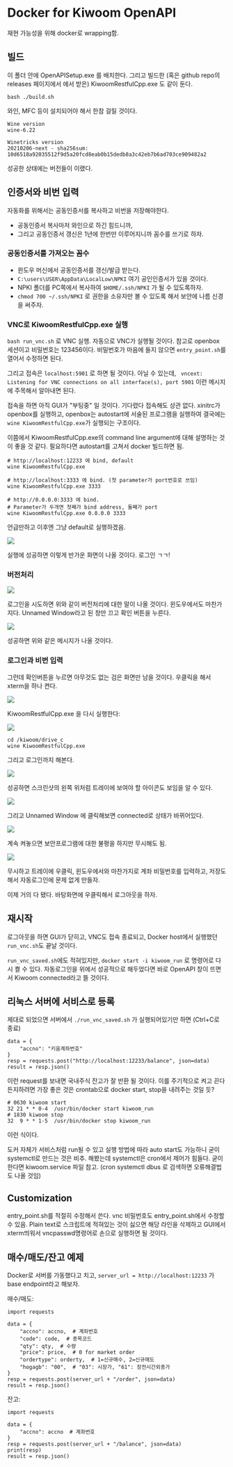 # Docker for Kiwoom OpenAPI

재현 가능성을 위해 docker로 wrapping함.

## 빌드

이 폴더 안에 OpenAPISetup.exe 를 배치한다.
그리고 빌드한 (혹은 github repo의 releases 페이지에서 에서 받은) KiwoomRestfulCpp.exe 도 같이 둔다.

```
bash ./build.sh
```

와인, MFC 등이 설치되어야 해서 한참 걸릴 것이다.

```
Wine version
wine-6.22

Winetricks version
20210206-next - sha256sum: 10d6518a92035512f9d5a20fcd8eab0b15dedb8a3c42eb7b6ad703ce909482a2
```

성공한 상태에는 버전들이 이랬다.

## 인증서와 비번 입력

자동화를 위해서는 공동인증서를 복사하고 비번을 저장해야한다.

* 공동인증서 복사마저 와인으로 하긴 힘드니까,
* 그리고 공동인증서 갱신은 1년에 한번만 이루어지니까
꼼수를 쓰기로 하자.

### 공동인증서를 가져오는 꼼수

* 윈도우 머신에서 공동인증서를 갱신/발급 받는다.
* `C:\users\USER\AppData\LocalLow\NPKI` 여기 공인인증서가 있을 것이다.
* NPKI 폴더를 PC쪽에서 복사하여 `$HOME/.ssh/NPKI` 가 될 수 있도록하자.
* `chmod 700 ~/.ssh/NPKI` 로 권한을 소유자만 볼 수 있도록 해서 보안에 나름 신경을 써주자.

### VNC로 KiwoomRestfulCpp.exe 실행

`bash run_vnc.sh` 로 VNC 실행.
자동으로 VNC가 실행될 것이다.
참고로 openbox 세션이고 비밀번호는 123456이다.
비밀번호가 마음에 들지 않으면 `entry_point.sh`를 열어서 수정하면 된다.

그리고 접속은 `localhost:5901` 로 하면 될 것이다.
아닐 수 있는데,
` vncext:      Listening for VNC connections on all interface(s), port 5901`
이런 메시지에 주목해서 알아내면 된다.

접속을 하면 아직 GUI가 "부팅중" 일 것이다.
기다렸다 접속해도 상관 없다.
xinitrc가 openbox를 실행하고,
openbox는 autostart에 서술된 프로그램을 실행하여
결국에는 `wine KiwoomRestfulCpp.exe`가 실행되는 구조이다.

이쯤에서 KiwoomRestfulCpp.exe의 command line argument에 대해 설명하는 것이 좋을 것 같다.
필요하다면 autostart를 고쳐서 docker 빌드하면 됨.

```
# http://localhost:12233 에 bind, default
wine KiwoomRestfulCpp.exe

# http://localhost:3333 에 bind. (첫 parameter가 port번호로 쓰임)
wine KiwoomRestfulCpp.exe 3333

# http://0.0.0.0:3333 에 bind.
# Parameter가 두개면 첫째가 bind address, 둘째가 port
wine KiwoomRestfulCpp.exe 0.0.0.0 3333
```

언급만하고 이후엔 그냥 default로 실행하겠음.

![](./img/vnc01.png)

실행에 성공하면 이렇게 반가운 화면이 나올 것이다. 로그인 ㄱㄱ!

### 버전처리

![](./img/vnc02.png)

로그인을 시도하면 위와 같이 버전처리에 대한 말이 나올 것이다.
윈도우에서도 마찬가지다.
Unnamed Window라고 된 창만 끄고 확인 버튼을 누른다.

![](./img/vnc03.png)

성공하면 위와 같은 메시지가 나올 것이다.

### 로그인과 비번 입력

그런데 확인버튼을 누르면 아무것도 없는 검은 화면만 남을 것이다.
우클릭을 해서 xterm을 하나 켠다.

![](./img/vnc04.png)

KiwoomRestfulCpp.exe 을 다시 실행한다:

![](./img/vnc05.png)

```
cd /kiwoom/drive_c
wine KiwoomRestfulCpp.exe
```

그리고 로그인까지 해본다.

![](./img/vnc06.png)

성공하면 스크린샷의 왼쪽 위처럼 트레이에 보여야 할 아이콘도 보임을 알 수 있다.

![](./img/vnc07.png)

그리고 Unnamed Window 에 클릭해보면 connected로 상태가 바뀌어있다.

![](./img/vnc08.png)

계속 켜놓으면 보안프로그램에 대한 불평을 하지만 무시해도 됨.

![](./img/vnc09.png)

무시하고 트레이에 우클릭, 윈도우에서와 마찬가지로 계좌 비밀번호를 입력하고,
저장도 해서 자동로그인에 문제 없게 만들자.

이제 거의 다 됐다.
바탕화면에 우클릭해서 로그아웃을 하자.

## 재시작

로그아웃을 하면 GUI가 닫히고, VNC도 접속 종료되고,
Docker host에서 실행했던 `run_vnc.sh`도 끝날 것이다.

`run_vnc_saved.sh`에도 적혀있지만,
`docker start -i kiwoom_run`
로 명령어로 다시 켤 수 있다.
자동로그인을 위에서 성공적으로 해두었다면
바로 OpenAPI 창이 뜨면서 Kiwoom connected라고 뜰 것이다.

## 리눅스 서버에 서비스로 등록

제대로 되었으면 서버에서 `./run_vnc_saved.sh` 가 실행되어있기만 하면 (Ctrl+C로 종료)

```
data = {
    "accno": "키움계좌번호"
}
resp = requests.post("http://localhost:12233/balance", json=data)
result = resp.json()
```

이런 request를 보내면 국내주식 잔고가 잘 반환 될 것이다.
이를 주기적으로 켜고 끈다든지하려면 가장 좋은 것은
crontab으로 docker start, stop을 내려주는 것일 듯?

```
# 0630 kiwoom start
32 21 * * 0-4  /usr/bin/docker start kiwoom_run
# 1830 kiwoom stop
32  9 * * 1-5  /usr/bin/docker stop kiwoom_run
```

이런 식이다.

도커 자체가 서비스처럼 run될 수 있고 실행 방법에 따라 auto start도 가능하니
굳이 systemctl로 만드는 것은 비추.
해봤는데 systemctl은 cron에서 제어가 힘들다.
굳이 한다면 kiwoom.service 파일 참고.
(cron systemctl dbus 로 검색하면 오류해결법도 나올 것임)

## Customization

entry_point.sh를 적절히 수정해서 쓴다.
vnc 비밀번호도 entry_point.sh에서 수정할 수 있음.
Plain text로 스크립트에 적혀있는 것이 싫으면 해당 라인을 삭제하고
GUI에서 xterm띄워서 vncpasswd명령어로 손으로 실행하면 될 것이다.

## 매수/매도/잔고 예제

Docker로 서버를 가동했다고 치고, `server_url = http://localhost:12233` 가 base endpoint라고 해보자.

매수/매도:

```
import requests

data = {
    "accno": accno,  # 계좌번호
    "code": code,  # 종목코드
    "qty": qty,  # 수량
    "price": price,  # 0 for market order
    "ordertype": orderty,  # 1=신규매수, 2=신규매도
    "hogagb": "00",  # "03": 시장가, "61": 장전시간외종가
}
resp = requests.post(server_url + "/order", json=data)
result = resp.json()
```

잔고:

```
import requests

data = {
    "accno": accno  # 계좌번호
}
resp = requests.post(server_url + "/balance", json=data)
print(resp)
result = resp.json()
```
